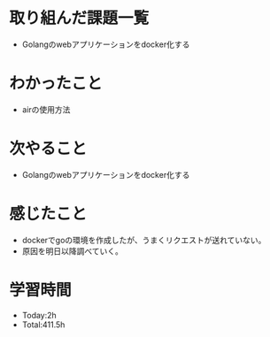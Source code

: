 # 取り組んだ課題一覧
- Golangのwebアプリケーションをdocker化する
  
# わかったこと
- airの使用方法

# 次やること
- Golangのwebアプリケーションをdocker化する

# 感じたこと
- dockerでgoの環境を作成したが、うまくリクエストが送れていない。
- 原因を明日以降調べていく。

# 学習時間
- Today:2h
- Total:411.5h
